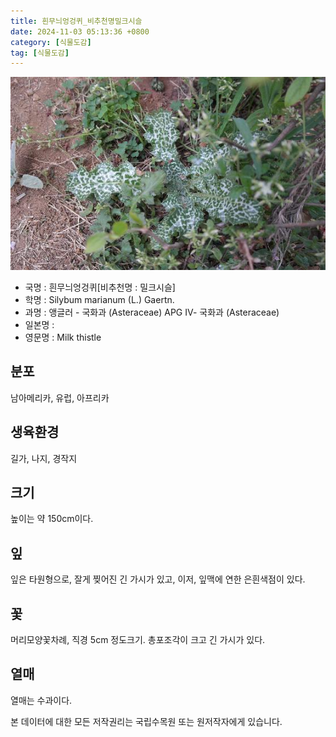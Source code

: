 ```yaml
---
title: 흰무늬엉겅퀴_비추천명밀크시슬
date: 2024-11-03 05:13:36 +0800
category: [식물도감]
tag: [식물도감]
---
```




![흰무늬엉겅퀴[비추천명 : 밀크시슬]](/assets/img/fileUpload/plants/basic/Compositae/Silybum/2928/2928_20160726174352171files_th2.jpg)
- 국명 : 흰무늬엉겅퀴[비추천명 : 밀크시슬]
- 학명 : Silybum marianum (L.) Gaertn.
- 과명 : 앵글러 - 국화과 (Asteraceae) APG Ⅳ- 국화과 (Asteraceae)
- 일본명 : 
- 영문명 : Milk thistle


## 분포
남아메리카, 유럽, 아프리카 
## 생육환경
길가, 나지, 경작지 
## 크기
높이는 약 150cm이다.
## 잎
잎은 타원형으로, 잘게 찢어진 긴 가시가 있고, 이저, 잎맥에 연한 은흰색점이 있다.
## 꽃
머리모양꽃차례, 직경 5cm 정도크기. 총포조각이 크고 긴 가시가 있다.
## 열매
열매는 수과이다.






본 데이터에 대한 모든 저작권리는 국립수목원 또는 원저작자에게 있습니다.
